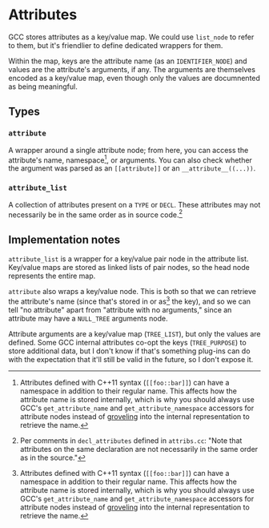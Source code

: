
# Attributes

GCC stores attributes as a key/value map. We could use `list_node` to refer to them, but it's friendlier to define dedicated wrappers for them.

Within the map, keys are the attribute name (as an `IDENTIFIER_NODE`) and values are the attribute's arguments, if any. The arguments are themselves encoded as a key/value map, even though only the values are documnented as being meaningful.


## Types

### `attribute`

A wrapper around a single attribute node; from here, you can access the attribute's name, namespace[^attr-namespace], or arguments. You can also check whether the argument was parsed as an `[[attribute]]` or an `__attribute__((...))`.


### `attribute_list`

A collection of attributes present on a `TYPE` or `DECL`. These attributes may not necessarily be in the same order as in source code.[^unordered-attr-list]

[^unordered-attr-list]: Per comments in `decl_attributes` defined in `attribs.cc`: "Note that attributes on the same declaration are not necessarily in the same order as in the source."


## Implementation notes

`attribute_list` is a wrapper for a key/value pair node in the attribute list. Key/value maps are stored as linked lists of pair nodes, so the head node represents the entire map.

`attribute` also wraps a key/value node. This is both so that we can retrieve the attribute's name (since that's stored in or as[^attr-namespace] the key), and so we can tell "no attribute" apart from "attribute with no arguments," since an attribute may have a `NULL_TREE` arguments node.

Attribute arguments are a key/value map (`TREE_LIST`), but only the values are defined. Some GCC internal attributes co-opt the keys (`TREE_PURPOSE`) to store additional data, but I don't know if that's something plug-ins can do with the expectation that it'll still be valid in the future, so I don't expose it.


[^attr-namespace]: Attributes defined with C++11 syntax (`[[foo::bar]]`) can have a namespace in addition to their regular name. This affects how the attribute name is stored internally, which is why you should always use GCC's `get_attribute_name` and `get_attribute_namespace` accessors for attribute nodes instead of [groveling](https://devblogs.microsoft.com/oldnewthing/20031223-00/?p=41373) into the internal representation to retrieve the name.